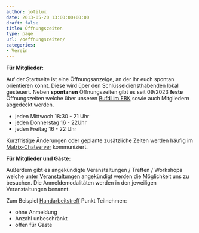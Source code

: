 ```yaml
---
author: jotilux
date: 2013-05-20 13:00:00+00:00
draft: false
title: Öffnungszeiten
type: page
url: /oeffnungszeiten/
categories:
- Verein
---
```


__Für Mitglieder:__

Auf der Startseite ist eine Öffnungsanzeige, an der ihr euch spontan orientieren könnt. Diese wird über den Schlüsseldiensthabenden lokal gesteuert.
Neben **spontanen** Öffnungszeiten gibt es seit 09/2023 **feste** Öffnungszeiten welche über unseren [Bufdi im EBK](/bufdi-im-ebk/) sowie auch Mitgliedern abgedeckt werden.

* jeden Mittwoch 18:30 - 21 Uhr
* jeden Donnerstag 16 - 22Uhr
* jeden Freitag 16 - 22 Uhr

Kurzfristige Änderungen oder geplante zusätzliche Zeiten werden häufig im [Matrix-Chatserver](/unser-neuer-chat-und-nachrichtenserver/) kommuniziert. 

__Für Mitglieder und Gäste:__

Außerdem gibt es angekündigte Veranstaltungen / Treffen / Workshops welche unter [Veranstaltungen](/unsere-veranstaltungen/) angekündigt werden die Möglichkeit uns zu besuchen. Die Anmeldemodalitäten werden in den jeweiligen Veranstaltungen benannt.

Zum Beispiel [Handarbeitstreff](/handarbeits-treffen/) Punkt Teilnehmen:
* ohne Anmeldung
* Anzahl unbeschränkt
* offen für Gäste


